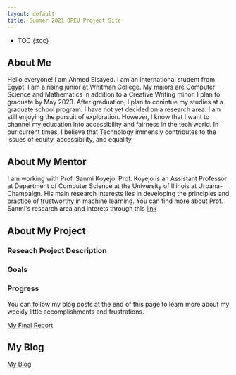 ```yaml
---
layout: default
title: Summer 2021 DREU Project Site
---
```


* TOC
{:toc}

## About Me
Hello everyone! I am Ahmed Elsayed. I am an international student from Egypt. I am a rising junior at Whitman College. My majors are Computer Science and Mathematics in addition to a Creative Writing minor. I plan to graduate by May 2023. After graduation, I plan to conintue my studies at a graduate school program. I have not yet decided on a research area: I am still enjoying the pursuit of exploration. However, I know that I want to channel my education into accessibility and fairness in the tech world. In our current times, I believe that Technology immensly contributes to the issues of equity, accessibility, and equality. 
## About My Mentor
I am working with Prof. Sanmi Koyejo. Prof. Koyejo is an Assistant Professor at Department of Computer Science at the University of Illinois at Urbana-Champaign. His main research interests lies in developing the principles and practice of trustworthy in machine learning. You can find more about Prof. Sanmi's research area and interets through this [link](https://sanmi.cs.illinois.edu/bio.html) 
## About My Project
### Reseach Project Description 

### Goals

### Progress
You can follow my blog posts at the end of this page to learn more about my weekly little accomplishments and frustrations. 



[My Final Report](files/finalreport.pdf)

## My Blog

[My Blog](blog.html)
